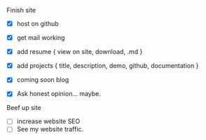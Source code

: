 Finish site
  - [x] host on github
  - [x] get mail working
  - [x] add resume { view on site, download, .md }
  - [x] add projects { title, description, demo, github, documentation }
  - [x] coming soon blog
  - [x] Ask honest opinion... maybe.


Beef up site
- [ ] increase website SEO
- [ ] See my website traffic.
